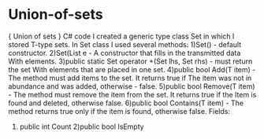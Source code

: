 # Union-of-sets
{ Union of sets } C# code
I created a generic type class Set <T> in which I stored T-type sets.
In Set class I used several methods:
1)Set() - default constructor.
2)Set(List<T> e - A constructor that fills in the transmitted data With elements.
3)public static Set<T> operator +(Set<T> lhs, Set<T> rhs) - must return the set With elements that are placed in one set.
4)public bool Add(T item) - The method must add items to the set. It returns true if The item was not in abundance and was added, otherwise - false.
5)public bool Remove(T item) - The method must remove the item from the set. It returns true if the Item is found and deleted, otherwise false.
6)public bool Contains(T item) - The method returns true only if the item is found, otherwise false.
Fields: 
1) public int Count 
2)public bool IsEmpty
